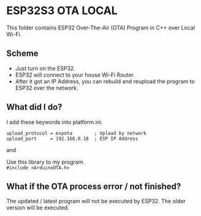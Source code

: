 # ESP32S3 OTA LOCAL
This folder contains ESP32 Over-The-Air (OTA) Program in C++ over Local Wi-Fi.

## Scheme
- Just turn on the ESP32.
- ESP32 will connect to your house Wi-Fi Router.
- After it got an IP Address, you can rebuild and reupload the program to ESP32 over the network.

## What did I do?
I add these keywords into platform.ini.  
```
upload_protocol = espota        ; Upload by network  
upload_port     = 192.168.0.18  ; ESP IP Address
```  
  
and  
  
Use this library to my program.  
`#include <ArduinoOTA.h>`


## What if the OTA process error / not finished?
The updated / latest program will not be executed by ESP32. The older version will be executed.
